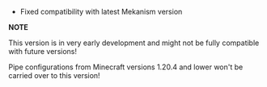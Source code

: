 - Fixed compatibility with latest Mekanism version

**NOTE**

This version is in very early development and might not be fully compatible with future versions!

Pipe configurations from Minecraft versions 1.20.4 and lower won't be carried over to this version!